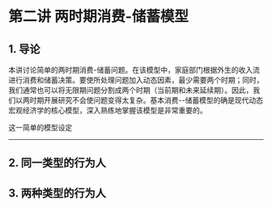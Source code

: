 # 第二讲 两时期消费-储蓄模型

## 1. 导论

本讲讨论简单的两时期消费-储蓄问题。在该模型中，家庭部门根据外生的收入流进行消费和储蓄决策。要使所处理问题加入动态因素，最少需要两个时期；同时，我们通常也可以将无限期问题分割成两个时期（当前期和未来延续期）。因此，我们以两时期开展研究不会使问题变得太复杂。基本消费--储蓄模型的确是现代动态宏观经济学的核心模型，深入熟练地掌握该模型是非常重要的。

这一简单的模型设定

---

## 2. 同一类型的行为人

## 3. 两种类型的行为人




​		
​			
​	